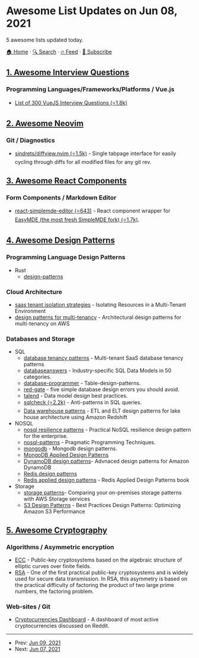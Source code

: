 # Awesome List Updates on Jun 08, 2021

5 awesome lists updated today.

[🏠 Home](/README.md) · [🔍 Search](https://test.trackawesomelist.com/search/) · [🔥 Feed](https://test.trackawesomelist.com/rss.xml) · [📮 Subscribe](https://trackawesomelist.us17.list-manage.com/subscribe?u=d2f0117aa829c83a63ec63c2f&id=36a103854c)



## [1. Awesome Interview Questions](/content/DopplerHQ/awesome-interview-questions/README.md)

### Programming Languages/Frameworks/Platforms / Vue.js

*   [List of 300 VueJS Interview Questions (⭐1.8k)](https://github.com/sudheerj/vuejs-interview-questions)

## [2. Awesome Neovim](/content/rockerBOO/awesome-neovim/README.md)

### Git / Diagnostics

*   [sindrets/diffview.nvim (⭐1.5k)](https://github.com/sindrets/diffview.nvim) - Single tabpage interface for easily cycling through diffs for all modified files for any git rev.

## [3. Awesome React Components](/content/brillout/awesome-react-components/README.md)

### Form Components / Markdown Editor

*   [react-simplemde-editor (⭐643)](https://github.com/RIP21/react-simplemde-editor) - React component wrapper for [EasyMDE (the most fresh SimpleMDE fork) (⭐1.7k)](https://github.com/Ionaru/easy-markdown-editor).

## [4. Awesome Design Patterns](/content/DovAmir/awesome-design-patterns/README.md)

### Programming Language Design Patterns

*   Rust
    *   [design-patterns](https://rust-unofficial.github.io/patterns/)

### Cloud Architecture

*   [saas tenant isolation strategies](https://d1.awsstatic.com/whitepapers/saas-tenant-isolation-strategies.pdf) - Isolating Resources in a Multi-Tenant Environment
*   [design patterns for multi-tenancy](https://www.nagarro.com/en/blog/architectural-design-patterns-aws-multi-tenancy) - Architectural design patterns for multi-tenancy on AWS

### Databases and Storage

*   SQL
    *   [database tenancy patterns](https://docs.microsoft.com/en-us/azure/sql-database/saas-tenancy-app-design-patterns) - Multi-tenant SaaS database tenancy patterns
    *   [databaseanswers](http://www.databaseanswers.org/data_models) -  Industry-specific SQL Data Models in 50 categories.
    *   [database-programmer](http://database-programmer.blogspot.com/2008/01/table-design-patterns.html) - Table-design-patterns.
    *   [red-gate](https://www.red-gate.com/simple-talk/sql/database-administration/five-simple-database-design-errors-you-should-avoid) -  five simple database design errors you should avoid.
    *   [talend](https://www.talend.com/blog/2017/05/05/data-model-design-best-practices-part-1) - Data model design best practices.
    *   [sqlcheck (⭐2.2k)](https://github.com/jarulraj/sqlcheck) - Anti-patterns in SQL queries.
    *   [Data warehouse patterns](https://aws.amazon.com/blogs/big-data/etl-and-elt-design-patterns-for-lake-house-architecture-using-amazon-redshift-part-1/) - ETL and ELT design patterns for lake house architecture using Amazon Redshift
*   NOSQL
    *   [nosql resilience patterns](https://www.ebayinc.com/stories/blogs/tech/practical-nosql-resilience-design-pattern-for-the-enterprise) - Practical NoSQL resilience design pattern for the enterprise.
    *   [nosql-patterns](https://dzone.com/articles/introduction-nosql-patterns) - Pragmatic Programming Techniques.
    *   [mongodb](https://dzone.com/articles/mongodb-design-patterns) - Mongodb design patterns.
    *   [MongoDB Applied Design Patterns](http://shop.oreilly.com/product/0636920027041.do)
    *   [DynamoDB design patterns](https://amazon-dynamodb-labs.com/design-patterns.html)- Advnaced design patterns for Amazon DynamoDB
    *   [Redis design patterns](https://redislabs.com/redis-best-practices/introduction/)
    *   [Redis applied design patterns](https://redislabs.com/redis-best-practices/introduction/) - Redis Applied Design Patterns book
*   Storage
    *   [storage patterns](https://aws.amazon.com/blogs/storage/comparing-your-on-premises-storage-patterns-with-aws-storage-services/)- Comparing your on-premises storage patterns with AWS Storage services
    *   [S3 Design Patterns](https://d1.awsstatic.com/whitepapers/AmazonS3BestPractices.pdf) - Best Practices Design Patterns: Optimizing Amazon S3 Performance

## [5. Awesome Cryptography](/content/sobolevn/awesome-cryptography/README.md)

### Algorithms / Asymmetric encryption

*   [ECC](https://en.wikipedia.org/wiki/Elliptic-curve_cryptography) - Public-key cryptosystems based on the algebraic structure of elliptic curves over finite fields.
*   [RSA](https://en.wikipedia.org/wiki/RSA_\(cryptosystem\)) - One of the first practical public-key cryptosystems and is widely used for secure data transmission. In RSA, this asymmetry is based on the practical difficulty of factoring the product of two large prime numbers, the factoring problem.

### Web-sites / Git

*   [Cryptocurrencies Dashboard](https://dashboard.nbshare.io/apps/reddit/top-crypto-subreddits/) - A dashboard of most active cryptocurrencies discussed on Reddit.

---

- Prev: [Jun 09, 2021](/content/2021/06/09/README.md)
- Next: [Jun 07, 2021](/content/2021/06/07/README.md)